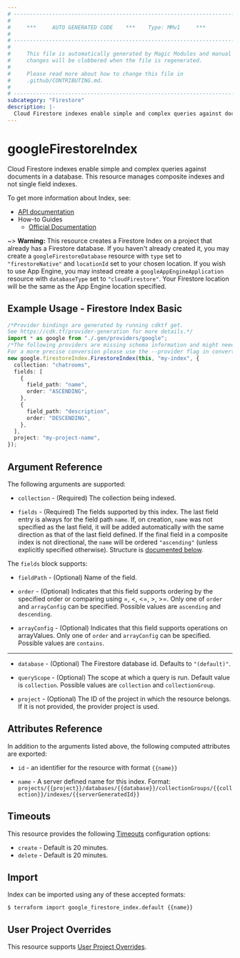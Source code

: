 ```yaml
---
# ----------------------------------------------------------------------------
#
#     ***     AUTO GENERATED CODE    ***    Type: MMv1     ***
#
# ----------------------------------------------------------------------------
#
#     This file is automatically generated by Magic Modules and manual
#     changes will be clobbered when the file is regenerated.
#
#     Please read more about how to change this file in
#     .github/CONTRIBUTING.md.
#
# ----------------------------------------------------------------------------
subcategory: "Firestore"
description: |-
  Cloud Firestore indexes enable simple and complex queries against documents in a database.
---
```


# googleFirestoreIndex

Cloud Firestore indexes enable simple and complex queries against documents in a database.
This resource manages composite indexes and not single
field indexes.

To get more information about Index, see:

* [API documentation](https://cloud.google.com/firestore/docs/reference/rest/v1/projects.databases.collectionGroups.indexes)
* How-to Guides
  * [Official Documentation](https://cloud.google.com/firestore/docs/query-data/indexing)

\~> **Warning:** This resource creates a Firestore Index on a project that already has
a Firestore database. If you haven't already created it, you may
create a `googleFirestoreDatabase` resource with `type` set to
`"firestoreNative"` and `locationId` set to your chosen location.
If you wish to use App Engine, you may instead create a
`googleAppEngineApplication` resource with `databaseType` set to
`"cloudFirestore"`. Your Firestore location will be the same as
the App Engine location specified.

## Example Usage - Firestore Index Basic

```typescript
/*Provider bindings are generated by running cdktf get.
See https://cdk.tf/provider-generation for more details.*/
import * as google from "./.gen/providers/google";
/*The following providers are missing schema information and might need manual adjustments to synthesize correctly: google.
For a more precise conversion please use the --provider flag in convert.*/
new google.firestoreIndex.FirestoreIndex(this, "my-index", {
  collection: "chatrooms",
  fields: [
    {
      field_path: "name",
      order: "ASCENDING",
    },
    {
      field_path: "description",
      order: "DESCENDING",
    },
  ],
  project: "my-project-name",
});

```

## Argument Reference

The following arguments are supported:

*   `collection` -
    (Required)
    The collection being indexed.

*   `fields` -
    (Required)
    The fields supported by this index. The last field entry is always for
    the field path `name`. If, on creation, `name` was not
    specified as the last field, it will be added automatically with the
    same direction as that of the last field defined. If the final field
    in a composite index is not directional, the `name` will be
    ordered `"ascending"` (unless explicitly specified otherwise).
    Structure is [documented below](#nested_fields).

<a name="nested_fields"></a>The `fields` block supports:

*   `fieldPath` -
    (Optional)
    Name of the field.

*   `order` -
    (Optional)
    Indicates that this field supports ordering by the specified order or comparing using =, <, <=, >, >=.
    Only one of `order` and `arrayConfig` can be specified.
    Possible values are `ascending` and `descending`.

*   `arrayConfig` -
    (Optional)
    Indicates that this field supports operations on arrayValues. Only one of `order` and `arrayConfig` can
    be specified.
    Possible values are `contains`.

***

*   `database` -
    (Optional)
    The Firestore database id. Defaults to `"(default)"`.

*   `queryScope` -
    (Optional)
    The scope at which a query is run.
    Default value is `collection`.
    Possible values are `collection` and `collectionGroup`.

*   `project` - (Optional) The ID of the project in which the resource belongs.
    If it is not provided, the provider project is used.

## Attributes Reference

In addition to the arguments listed above, the following computed attributes are exported:

*   `id` - an identifier for the resource with format `{{name}}`

*   `name` -
    A server defined name for this index. Format:
    `projects/{{project}}/databases/{{database}}/collectionGroups/{{collection}}/indexes/{{serverGeneratedId}}`

## Timeouts

This resource provides the following
[Timeouts](https://developer.hashicorp.com/terraform/plugin/sdkv2/resources/retries-and-customizable-timeouts) configuration options:

* `create` - Default is 20 minutes.
* `delete` - Default is 20 minutes.

## Import

Index can be imported using any of these accepted formats:

```console
$ terraform import google_firestore_index.default {{name}}
```

## User Project Overrides

This resource supports [User Project Overrides](https://registry.terraform.io/providers/hashicorp/google/latest/docs/guides/provider_reference#user_project_override).

